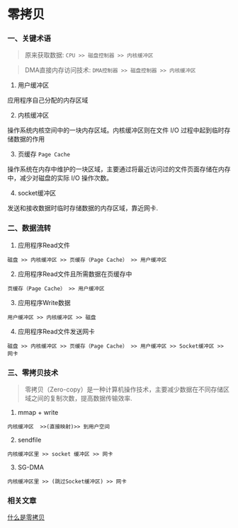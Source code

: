 # 零拷贝

### 一、关键术语

> 原来获取数据: `CPU >> 磁盘控制器 >> 内核缓冲区`

> DMA直接内存访问技术: `DMA控制器 >> 磁盘控制器 >> 内核缓冲区`

1. 用户缓冲区

应用程序自己分配的内存区域

2. 内核缓冲区

操作系统内核空间中的一块内存区域。内核缓冲区则在文件 I/O 过程中起到临时存储数据的作用

3. 页缓存 `Page Cache`

操作系统在内存中维护的一块区域，主要通过将最近访问过的文件页面存储在内存中，减少对磁盘的实际 I/O 操作次数。

4. socket缓冲区

发送和接收数据时临时存储数据的内存区域，靠近网卡.

### 二、数据流转

1. 应用程序Read文件

`磁盘 >> 内核缓冲区 >> 页缓存（Page Cache） >> 用户缓冲区`

2. 应用程序Read文件且所需数据在页缓存中

`页缓存（Page Cache） >> 用户缓冲区`

3. 应用程序Write数据

`用户缓冲区 >> 内核缓冲区 >> 磁盘`

4. 应用程序Read文件发送网卡

`磁盘 >> 内核缓冲区 >> 页缓存（Page Cache） >> 用户缓冲区 >> Socket缓冲区 >> 网卡`

### 三、零拷贝技术

> 零拷贝（Zero-copy）是一种计算机操作技术，主要减少数据在不同存储区域之间的复制次数，提高数据传输效率.

1. mmap + write

`内核缓冲区  >>(直接映射)>> 到用户空间`

2. sendfile

`内核缓冲区里 >> socket 缓冲区 >> 网卡`

3.  SG-DMA

`内核缓冲区里 >> (跳过Socket缓冲区) >> 网卡`


### 相关文章

[什么是零拷贝](https://www.xiaolincoding.com/os/8_network_system/zero_copy.htm)